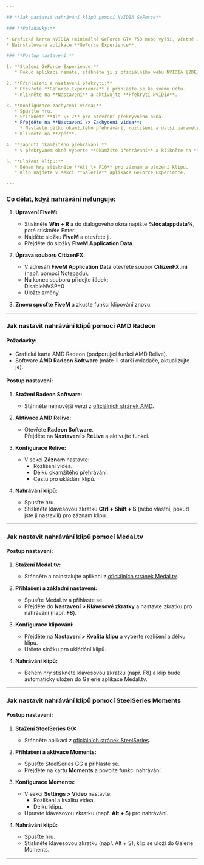 ```yaml
---

## **Jak nastavit nahrávání klipů pomocí NVIDIA GeForce**

### **Požadavky:**

* Grafická karta NVIDIA (minimálně GeForce GTX 750 nebo vyšší, včetně GTX850M, 860M, 950M, 960M a dalších řad).  
* Nainstalovaná aplikace **GeForce Experience**.

### **Postup nastavení:**

1. **Stažení GeForce Experience:**  
   * Pokud aplikaci nemáte, stáhněte ji z oficiálního webu NVIDIA [ZDE](https://www.nvidia.com/cs-cz/geforce/geforce-experience/).

2. **Přihlášení a nastavení překrytí:**  
   * Otevřete **GeForce Experience** a přihlaste se ke svému účtu.  
   * Klikněte na **Nastavení** a aktivujte **Překrytí NVIDIA**.

3. **Konfigurace zachycení videa:**  
   * Spusťte hru.  
   * Stiskněte **Alt \+ Z** pro otevření překryvného okna.  
   * Přejděte na **Nastavení \> Zachycení videa**:  
     * Nastavte délku okamžitého přehrávání, rozlišení a další parametry videa.  
   * Klikněte na **Zpět**.

4. **Zapnutí okamžitého přehrávání:**  
   * V překryvném okně vyberte **Okamžité přehrávání** a klikněte na **Zapnout**.

5. **Uložení klipu:**  
   * Během hry stiskněte **Alt \+ F10** pro záznam a uložení klipu.  
   * Klip najdete v sekci **Galerie** aplikace GeForce Experience.

---
```


### **Co dělat, když nahrávání nefunguje:**

1. **Upravení FiveM:**  
   * Stiskněte **Win \+ R** a do dialogového okna napište **%localappdata%**, poté stiskněte Enter.  
   * Najděte složku **FiveM** a otevřete ji.  
   * Přejděte do složky **FiveM Application Data**.

2. **Úprava souboru CitizenFX:**  
   * V adresáři **FiveM Application Data** otevřete soubor **CitizenFX.ini** (např. pomocí Notepadu).  
   * Na konec souboru přidejte řádek:  
      DisableNVSP=0  
   * Uložte změny.

3. **Znovu spusťte FiveM** a zkuste funkci klipování znovu.

---

### **Jak nastavit nahrávání klipů pomocí AMD Radeon**

#### **Požadavky:**

* Grafická karta AMD Radeon (podporující funkci AMD Relive).  
* Software **AMD Radeon Software** (máte-li starší ovladače, aktualizujte je).

#### **Postup nastavení:**

1. **Stažení Radeon Software:**  
   * Stáhněte nejnovější verzi z [oficiálních stránek AMD](https://www.amd.com/cs/support).

2. **Aktivace AMD Relive:**  
   * Otevřete **Radeon Software**.  
     Přejděte na **Nastavení \> ReLive** a aktivujte funkci.

3. **Konfigurace Relive:**  
   * V sekci **Záznam** nastavte:  
     * Rozlišení videa.  
     * Délku okamžitého přehrávání.  
     * Cestu pro ukládání klipů.

4. **Nahrávání klipů:**  
   * Spusťte hru.  
   * Stiskněte klávesovou zkratku **Ctrl \+ Shift \+ S** (nebo vlastní, pokud jste ji nastavili) pro záznam klipu.

---

### **Jak nastavit nahrávání klipů pomocí Medal.tv**

#### **Postup nastavení:**

1. **Stažení Medal.tv:**  
   * Stáhněte a nainstalujte aplikaci z [oficiálních stránek Medal.tv](https://medal.tv/).

2. **Přihlášení a základní nastavení:**  
   * Spusťte Medal.tv a přihlaste se.  
   * Přejděte do **Nastavení \> Klávesové zkratky** a nastavte zkratku pro nahrávání (např. **F8**).

3. **Konfigurace klipování:**  
   * Přejděte na **Nastavení \> Kvalita klipu** a vyberte rozlišení a délku klipu.  
   * Určete složku pro ukládání klipů.

4. **Nahrávání klipů:**  
   * Během hry stiskněte klávesovou zkratku (např. F8) a klip bude automaticky uložen do Galerie aplikace Medal.tv.

---

### **Jak nastavit nahrávání klipů pomocí SteelSeries Moments**

#### **Postup nastavení:**

1. **Stažení SteelSeries GG:**  
   * Stáhněte aplikaci z [oficiálních stránek SteelSeries](https://steelseries.com/gg).

2. **Přihlášení a aktivace Moments:**  
   * Spusťte SteelSeries GG a přihlaste se.  
   * Přejděte na kartu **Moments** a povolte funkci nahrávání.

3. **Konfigurace Moments:**  
   * V sekci **Settings \> Video** nastavte:  
     * Rozlišení a kvalitu videa.  
     * Délku klipu.  
   * Upravte klávesovou zkratku (např. **Alt \+ S**) pro nahrávání.

4. **Nahrávání klipů:**  
   * Spusťte hru.  
   * Stiskněte klávesovou zkratku (např. Alt \+ S), klip se uloží do Galerie Moments.

---

